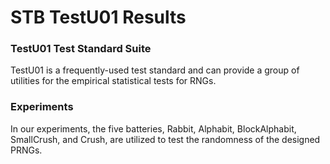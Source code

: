 # STB TestU01 Results

### TestU01 Test Standard Suite

TestU01 is a frequently-used test standard and can provide a group of utilities for the empirical statistical tests for RNGs. 

### Experiments

In our experiments, the five batteries, Rabbit, Alphabit, BlockAlphabit, SmallCrush, and Crush, are utilized to test the randomness of the designed PRNGs.
